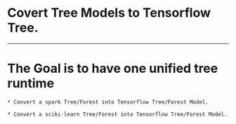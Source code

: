 # Covert Tree Models to Tensorflow Tree.

---

# The Goal is to have one unified tree runtime

	* Convert a spark Tree/Forest into Tensorflow Tree/Forest Model.

	* Convert a sciki-learn Tree/Forest into Tensorflow Tree/Forest Model.


